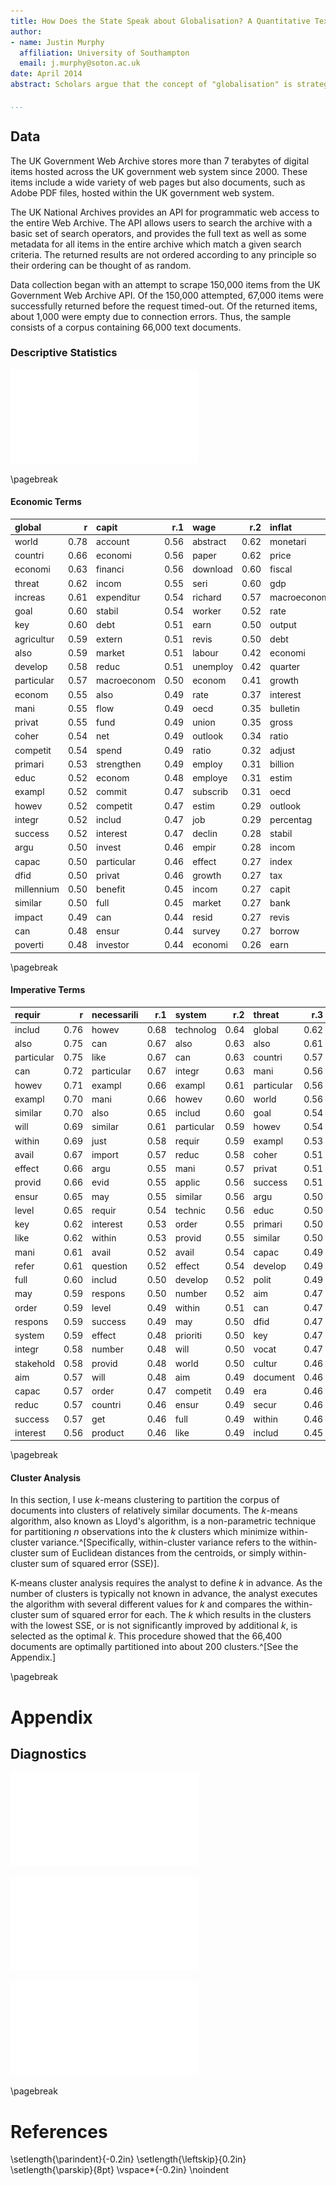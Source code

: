 ```yaml
---
title: How Does the State Speak about Globalisation? A Quantitative Text-Mining Approach
author:
- name: Justin Murphy
  affiliation: University of Southampton
  email: j.murphy@soton.ac.uk
date: April 2014
abstract: Scholars argue that the concept of "globalisation" is strategically deployed by governments to rationalise their policy choices [@Hay:2011dh]. This article is the first large-scale quantitative assessment of this argument, using text-mining and machine learning techniques to analyze more than 60,000 government web pages. Specifically, this article exploits the newly released United Kingdom Government Web Archive to analyze a random sample of web pages published across the entire UK government web system between 2000 and 2013.

...
```









## Data

The UK Government Web Archive stores more than 7 terabytes of digital items hosted across the UK government web system since 2000. These items include a wide variety of web pages but also documents, such as Adobe PDF files, hosted within the UK government web system.  

The UK National Archives provides an API for programmatic web access to the entire Web Archive. The API allows users to search the archive with a basic set of search operators, and provides the full text as well as some metadata for all items in the entire archive which match a given search criteria. The returned results are not ordered according to any principle so their ordering can be thought of as random.

Data collection began with an attempt to scrape 150,000 items from the UK Government Web Archive API. Of the 150,000 attempted, 67,000 items were successfully returned before the request timed-out. Of the returned items, about 1,000 were empty due to connection errors. Thus, the sample consists of a corpus containing 66,000 text documents.




### Descriptive Statistics
![Most Frequent Terms in Web Pages Containing "Globalisation"](figure/globalisation_frequency_plot.pdf) 


\pagebreak

#### Economic Terms
|global      |     r|capit        |   r.1|wage      |   r.2|inflat       |   r.3|unemploy   |   r.4|
|:-----------|-----:|:------------|-----:|:---------|-----:|:------------|-----:|:----------|-----:|
|world       |  0.78|account      |  0.56|abstract  |  0.62|monetari     |  0.64|labour     |  0.72|
|countri     |  0.66|economi      |  0.56|paper     |  0.62|price        |  0.51|rate       |  0.64|
|economi     |  0.63|financi      |  0.56|download  |  0.60|fiscal       |  0.46|job        |  0.61|
|threat      |  0.62|incom        |  0.55|seri      |  0.60|gdp          |  0.45|census     |  0.55|
|increas     |  0.61|expenditur   |  0.54|richard   |  0.57|macroeconom  |  0.44|month      |  0.55|
|goal        |  0.60|stabil       |  0.54|worker    |  0.52|rate         |  0.43|earn       |  0.54|
|key         |  0.60|debt         |  0.51|earn      |  0.50|output       |  0.34|percentag  |  0.54|
|agricultur  |  0.59|extern       |  0.51|revis     |  0.50|debt         |  0.33|spring     |  0.54|
|also        |  0.59|market       |  0.51|labour    |  0.42|economi      |  0.31|win        |  0.53|
|develop     |  0.58|reduc        |  0.51|unemploy  |  0.42|quarter      |  0.31|employ     |  0.52|
|particular  |  0.57|macroeconom  |  0.50|econom    |  0.41|growth       |  0.29|januari    |  0.51|
|econom      |  0.55|also         |  0.49|rate      |  0.37|interest     |  0.29|vacanc     |  0.51|
|mani        |  0.55|flow         |  0.49|oecd      |  0.35|bulletin     |  0.27|adjust     |  0.50|
|privat      |  0.55|fund         |  0.49|union     |  0.35|gross        |  0.27|averag     |  0.47|
|coher       |  0.54|net          |  0.49|outlook   |  0.34|ratio        |  0.27|exclud     |  0.47|
|competit    |  0.54|spend        |  0.49|ratio     |  0.32|adjust       |  0.26|per        |  0.45|
|primari     |  0.53|strengthen   |  0.49|employ    |  0.31|billion      |  0.26|cent       |  0.44|
|educ        |  0.52|econom       |  0.48|employe   |  0.31|estim        |  0.26|nov        |  0.44|
|exampl      |  0.52|commit       |  0.47|subscrib  |  0.31|oecd         |  0.26|age        |  0.43|
|howev       |  0.52|competit     |  0.47|estim     |  0.29|outlook      |  0.26|wage       |  0.42|
|integr      |  0.52|includ       |  0.47|job       |  0.29|percentag    |  0.26|week       |  0.42|
|success     |  0.52|interest     |  0.47|declin    |  0.28|stabil       |  0.26|outlook    |  0.40|
|argu        |  0.50|invest       |  0.46|empir     |  0.28|incom        |  0.25|proport    |  0.38|
|capac       |  0.50|particular   |  0.46|effect    |  0.27|index        |  0.25|survey     |  0.38|
|dfid        |  0.50|privat       |  0.46|growth    |  0.27|tax          |  0.25|men        |  0.37|
|millennium  |  0.50|benefit      |  0.45|incom     |  0.27|capit        |  0.24|sampl      |  0.37|
|similar     |  0.50|full         |  0.45|market    |  0.27|bank         |  0.23|worker     |  0.37|
|impact      |  0.49|can          |  0.44|resid     |  0.27|revis        |  0.23|dec        |  0.36|
|can         |  0.48|ensur        |  0.44|survey    |  0.27|borrow       |  0.22|market     |  0.36|
|poverti     |  0.48|investor     |  0.44|economi   |  0.26|earn         |  0.22|econom     |  0.35|


\pagebreak

#### Imperative Terms
|requir      |     r|necessarili  |   r.1|system      |   r.2|threat      |   r.3|
|:-----------|-----:|:------------|-----:|:-----------|-----:|:-----------|-----:|
|includ      |  0.76|howev        |  0.68|technolog   |  0.64|global      |  0.62|
|also        |  0.75|can          |  0.67|also        |  0.63|also        |  0.61|
|particular  |  0.75|like         |  0.67|can         |  0.63|countri     |  0.57|
|can         |  0.72|particular   |  0.67|integr      |  0.63|mani        |  0.56|
|howev       |  0.71|exampl       |  0.66|exampl      |  0.61|particular  |  0.56|
|exampl      |  0.70|mani         |  0.66|howev       |  0.60|world       |  0.56|
|similar     |  0.70|also         |  0.65|includ      |  0.60|goal        |  0.54|
|will        |  0.69|similar      |  0.61|particular  |  0.59|howev       |  0.54|
|within      |  0.69|just         |  0.58|requir      |  0.59|exampl      |  0.53|
|avail       |  0.67|import       |  0.57|reduc       |  0.58|coher       |  0.51|
|effect      |  0.66|argu         |  0.55|mani        |  0.57|privat      |  0.51|
|provid      |  0.66|evid         |  0.55|applic      |  0.56|success     |  0.51|
|ensur       |  0.65|may          |  0.55|similar     |  0.56|argu        |  0.50|
|level       |  0.65|requir       |  0.54|technic     |  0.56|educ        |  0.50|
|key         |  0.62|interest     |  0.53|order       |  0.55|primari     |  0.50|
|like        |  0.62|within       |  0.53|provid      |  0.55|similar     |  0.50|
|mani        |  0.61|avail        |  0.52|avail       |  0.54|capac       |  0.49|
|refer       |  0.61|question     |  0.52|effect      |  0.54|develop     |  0.49|
|full        |  0.60|includ       |  0.50|develop     |  0.52|polit       |  0.49|
|may         |  0.59|respons      |  0.50|number      |  0.52|aim         |  0.47|
|order       |  0.59|level        |  0.49|within      |  0.51|can         |  0.47|
|respons     |  0.59|success      |  0.49|may         |  0.50|dfid        |  0.47|
|system      |  0.59|effect       |  0.48|prioriti    |  0.50|key         |  0.47|
|integr      |  0.58|number       |  0.48|will        |  0.50|vocat       |  0.47|
|stakehold   |  0.58|provid       |  0.48|world       |  0.50|cultur      |  0.46|
|aim         |  0.57|will         |  0.48|aim         |  0.49|document    |  0.46|
|capac       |  0.57|order        |  0.47|competit    |  0.49|era         |  0.46|
|reduc       |  0.57|countri      |  0.46|ensur       |  0.49|secur       |  0.46|
|success     |  0.57|get          |  0.46|full        |  0.49|within      |  0.46|
|interest    |  0.56|product      |  0.46|like        |  0.49|includ      |  0.45|

\pagebreak

#### Cluster Analysis

In this section, I use *k*-means clustering to partition the corpus of documents into clusters of relatively similar documents. The *k*-means algorithm, also known as Lloyd's algorithm, is a non-parametric technique for partitioning *n* observations into the *k* clusters which minimize within-cluster variance.^[Specifically, within-cluster variance refers to the within-cluster sum of Euclidean distances from the centroids, or simply within-cluster sum of squared error (SSE)]. 

K-means cluster analysis requires the analyst to define *k* in advance. As the number of clusters is typically not known in advance, the analyst executes the algorithm with several different values for *k* and compares the within-cluster sum of squared error for each. The *k* which results in the clusters with the lowest SSE, or is not significantly improved by additional *k*, is selected as the optimal *k*. This procedure showed that the 66,400 documents are optimally partitioned into about 200 clusters.^[See the Appendix.]

\pagebreak

# Appendix

## Diagnostics

![Document Lengths](figure/Document-Lengths.pdf) 


![Diagnostic Plot for Finding Optimal K in K-Cluster Analysis](figure/Cluster-Diagnostics.pdf) 


![Diagnostic Plot for Finding Optimal Number of Topics in LDA Topic Model](figure/LDA-Diagnostics.pdf) 


\pagebreak

# References
\setlength{\parindent}{-0.2in}
\setlength{\leftskip}{0.2in}
\setlength{\parskip}{8pt}
\vspace*{-0.2in}
\noindent
